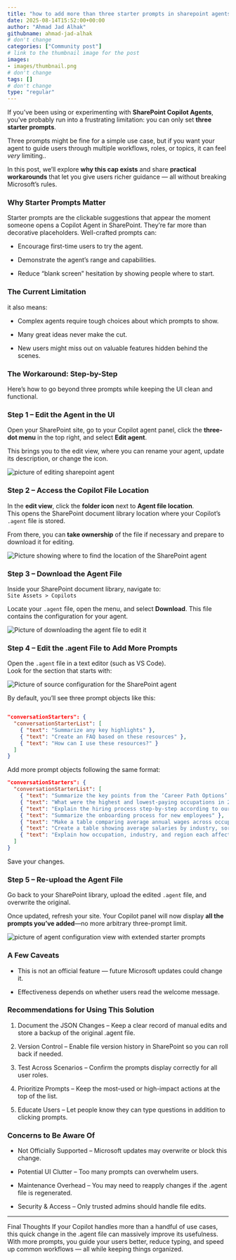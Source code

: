 ```yaml
---
title: "how to add more than three starter prompts in sharepoint agents step-by-step guide"
date: 2025-08-14T15:52:00+00:00
author: "Ahmad Jad Alhak"
githubname: ahmad-jad-alhak
# don't change
categories: ["Community post"]
# link to the thumbnail image for the post
images:
- images/thumbnail.png
# don't change
tags: []
# don't change
type: "regular"
---
```



If you’ve been using or experimenting with **SharePoint Copilot Agents**, you’ve probably run into a frustrating limitation: you can only set **three starter prompts**.

Three prompts might be fine for a simple use case, but if you want your agent to guide users through multiple workflows, roles, or topics, it can feel *very* limiting..

In this post, we’ll explore **why this cap exists** and share **practical workarounds** that let you give users richer guidance — all without breaking Microsoft’s rules.

### **Why Starter Prompts Matter**

Starter prompts are the clickable suggestions that appear the moment someone opens a Copilot Agent in SharePoint. They’re far more than decorative placeholders. Well-crafted prompts can:

* Encourage first-time users to try the agent.
    
* Demonstrate the agent’s range and capabilities.
    
* Reduce “blank screen” hesitation by showing people where to start.
    


### **The Current Limitation**

it also means:

* Complex agents require tough choices about which prompts to show.
    
* Many great ideas never make the cut.
    
* New users might miss out on valuable features hidden behind the scenes.
    

### The Workaround: Step-by-Step

Here’s how to go beyond three prompts while keeping the UI clean and functional.

### Step 1 – Edit the Agent in the UI

Open your SharePoint site, go to your Copilot agent panel, click the **three-dot menu** in the top right, and select **Edit agent**.

This brings you to the edit view, where you can rename your agent, update its description, or change the icon.

![picture of editing sharepoint agent](images/blog-image-01.png)

### Step 2 – Access the Copilot File Location

In the **edit view**, click the **folder icon** next to **Agent file location**.  
This opens the SharePoint document library location where your Copilot’s `.agent` file is stored.

From there, you can **take ownership** of the file if necessary and prepare to download it for editing.

![Picture showing where to find the location of the SharePoint agent](images/blog-image-02.png)

### Step 3 – Download the Agent File

Inside your SharePoint document library, navigate to:  
`Site Assets > Copilots`

Locate your `.agent` file, open the menu, and select **Download**. This file contains the configuration for your agent.

![Picture of downloading the agent file to edit it](images/blog-image-03.png)

### Step 4 – Edit the .agent File to Add More Prompts

Open the `.agent` file in a text editor (such as VS Code).  
Look for the section that starts with:

![Picture of source configuration for the SharePoint agent](images/blog-image-04.png)

By default, you’ll see three prompt objects like this:

```json

"conversationStarters": {
  "conversationStarterList": [
    { "text": "Summarize any key highlights" },
    { "text": "Create an FAQ based on these resources" },
    { "text": "How can I use these resources?" }
  ]
}
```

Add more prompt objects following the same format:

```json
"conversationStarters": {
  "conversationStarterList": [
    { "text": "Summarize the key points from the ‘Career Path Options’ document" },
    { "text": "What were the highest and lowest-paying occupations in 2020?" },
    { "text": "Explain the hiring process step-by-step according to our policy" },
    { "text": "Summarize the onboarding process for new employees" },
    { "text": "Make a table comparing average annual wages across occupations, industries, and regions" },
    { "text": "Create a table showing average salaries by industry, sorted from highest to lowest." },
    { "text": "Explain how occupation, industry, and region each affect employee incomes." }
  ]
}
```

Save your changes.

### Step 5 – Re-upload the Agent File

Go back to your SharePoint library, upload the edited `.agent` file, and overwrite the original.

Once updated, refresh your site. Your Copilot panel will now display **all the prompts you’ve added**—no more arbitrary three-prompt limit.

![picture of agent configuration view with extended starter prompts](images/blog-image-05.png)

### A Few Caveats

* This is not an official feature — future Microsoft updates could change it.
    
* Effectiveness depends on whether users read the welcome message.
    

### Recommendations for Using This Solution

1. Document the JSON Changes – Keep a clear record of manual edits and store a backup of the original .agent file.
    
2. Version Control – Enable file version history in SharePoint so you can roll back if needed.
    
3. Test Across Scenarios – Confirm the prompts display correctly for all user roles.
    
4. Prioritize Prompts – Keep the most-used or high-impact actions at the top of the list.
    
5. Educate Users – Let people know they can type questions in addition to clicking prompts.
    

### Concerns to Be Aware Of

* Not Officially Supported – Microsoft updates may overwrite or block this change.
    
* Potential UI Clutter – Too many prompts can overwhelm users.
    
* Maintenance Overhead – You may need to reapply changes if the .agent file is regenerated.
    
* Security & Access – Only trusted admins should handle file edits.
    

---

Final Thoughts If your Copilot handles more than a handful of use cases, this quick change in the .agent file can massively improve its usefulness. With more prompts, you guide your users better, reduce typing, and speed up common workflows — all while keeping things organized.
